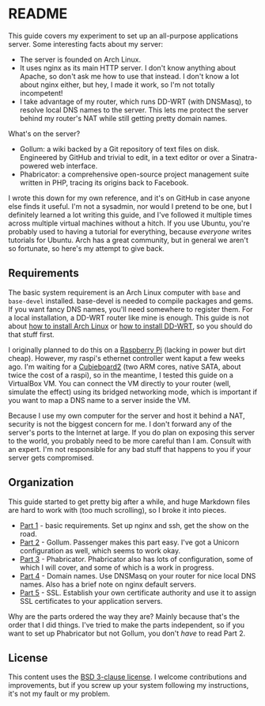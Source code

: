 # README

This guide covers my experiment to set up an all-purpose applications server. Some interesting facts about my server:

- The server is founded on Arch Linux.
- It uses nginx as its main HTTP server. I don't know anything about Apache, so don't ask me how to use that instead. I don't know a lot about nginx either, but hey, I made it work, so I'm not totally incompetent!
- I take advantage of my router, which runs DD-WRT (with DNSMasq), to resolve local DNS names to the server. This lets me protect the server behind my router's NAT while still getting pretty domain names.

What's on the server?

- Gollum: a wiki backed by a Git repository of text files on disk. Engineered by GitHub and trivial to edit, in a text editor or over a Sinatra-powered web interface.
- Phabricator: a comprehensive open-source project management suite written in PHP, tracing its origins back to Facebook.

I wrote this down for my own reference, and it's on GitHub in case anyone else finds it useful. I'm not a sysadmin, nor would I pretend to be one, but I definitely learned a lot writing this guide, and I've followed it multiple times across multiple virtual machines without a hitch. If you use Ubuntu, you're probably used to having a tutorial for everything, because *everyone* writes tutorials for Ubuntu. Arch has a great community, but in general we aren't so fortunate, so here's my attempt to give back.

## Requirements

The basic system requirement is an Arch Linux computer with `base` and `base-devel` installed. base-devel is needed to compile packages and gems. If you want fancy DNS names, you'll need somewhere to register them. For a local installation, a DD-WRT router like mine is enough. This guide is not about [how to install Arch Linux](https://wiki.archlinux.org/index.php/Beginners%27%20guide) or [how to install DD-WRT](http://www.dd-wrt.com/site/support/router-database), so you should do that stuff first.

I originally planned to do this on a [Raspberry Pi](http://www.raspberrypi.org/) (lacking in power but dirt cheap). However, my raspi's ethernet controller went kaput a few weeks ago. I'm waiting for a [Cubieboard2](http://docs.cubieboard.org/products/start#a20-cubieboard) (two ARM cores, native SATA, about twice the cost of a raspi), so in the meantime, I tested this guide on a VirtualBox VM. You can connect the VM directly to your router (well, simulate the effect) using its bridged networking mode, which is important if you want to map a DNS name to a server inside the VM.

Because I use my own computer for the server and host it behind a NAT, security is not the biggest concern for me. I don't forward any of the server's ports to the Internet at large. If you do plan on exposing this server to the world, you probably need to be more careful than I am. Consult with an expert. I'm not responsible for any bad stuff that happens to you if your server gets compromised.

## Organization

This guide started to get pretty big after a while, and huge Markdown files are hard to work with (too much scrolling), so I broke it into pieces.

- [Part 1](part1) - basic requirements. Set up nginx and ssh, get the show on the road.
- [Part 2](part2) - Gollum. Passenger makes this part easy. I've got a Unicorn configuration as well, which seems to work okay.
- [Part 3](part3) - Phabricator. Phabricator also has lots of configuration, some of which I will cover, and some of which is a work in progress.
- [Part 4](part4) - Domain names. Use DNSMasq on your router for nice local DNS names. Also has a brief note on nginx default servers.
- [Part 5](part5) - SSL. Establish your own certificate authority and use it to assign SSL certificates to your application servers.

Why are the parts ordered the way they are? Mainly because that's the order that I did things. I've tried to make the parts independent, so if you want to set up Phabricator but not Gollum, you don't *have* to read Part 2.

## License

This content uses the [BSD 3-clause license](LICENSE.md). I welcome contributions and improvements, but if you screw up your system following my instructions, it's not my fault or my problem.
